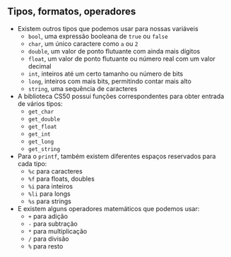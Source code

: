 Tipos, formatos, operadores
-------------------------

*   Existem outros tipos que podemos usar para nossas variáveis
    *   `bool`, uma expressão booleana de `true` ou `false`
    *   `char`, um único caractere como `a` ou `2`
    *   `double`, um valor de ponto flutuante com ainda mais dígitos
    *   `float`, um valor de ponto flutuante ou número real com um valor decimal
    *   `int`, inteiros até um certo tamanho ou número de bits
    *   `long`, inteiros com mais bits, permitindo contar mais alto
    *   `string`, uma sequência de caracteres
*   A biblioteca CS50 possui funções correspondentes para obter entrada de vários tipos:
    *   `get_char`
    *   `get_double`
    *   `get_float`
    *   `get_int`
    *   `get_long`
    *   `get_string`
*   Para o `printf`, também existem diferentes espaços reservados para cada tipo:
    *   `%c` para caracteres
    *   `%f` para floats, doubles
    *   `%i` para inteiros
    *   `%li` para longs
    *   `%s` para strings
*   E existem alguns operadores matemáticos que podemos usar:
    *   `+` para adição
    *   `-` para subtração
    *   `*` para multiplicação
    *   `/` para divisão
    *   `%` para resto